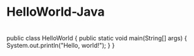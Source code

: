 # HelloWorld-Java
<br>
public class HelloWorld {
    public static void main(String[] args) {
        System.out.println("Hello, world!");
    }
}

